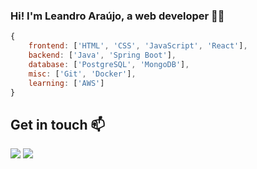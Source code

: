 ### Hi! I'm Leandro Araújo, a web developer 👨‍💻

```Javascript
{
    frontend: ['HTML', 'CSS', 'JavaScript', 'React'],
    backend: ['Java', 'Spring Boot'],
    database: ['PostgreSQL', 'MongoDB'],
    misc: ['Git', 'Docker'],
    learning: ['AWS']
}
```

## Get in touch 📫
<a href="https://www.linkedin.com/in/leandroaraujowm/"><img src="https://img.shields.io/badge/-LinkedIn-%230077B5?style=for-the-badge&logo=linkedin&logoColor=white" target="_blank"></a> 
<a href="mailto:redfire314developer@gmail.com"><img src="https://img.shields.io/badge/-Email-red?style=for-the-badge&logo=gmail&logoColor=white" target="_blank"></a> 

<!--
<div align="center">
    <img height="180em" src="https://github-readme-stats.vercel.app/api?username=redfire314&show_icons=true&theme=react&include_all_commits=true&count_private=true" />
    <img height="180em" src="https://github-readme-stats.vercel.app/api/top-langs/?username=redfire314&langs_count=3&theme=react" />
</div>
-->
